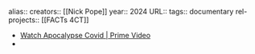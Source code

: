 alias::
creators:: [[Nick Pope]] 
year:: 2024
URL::
tags:: documentary
rel-projects:: [[FACTs 4CT]] 



- [Watch Apocalypse Covid | Prime Video](https://www.amazon.com/Apocalypse-Covid-Nick-Pope/dp/B0DK3ZJ5BB)
-
